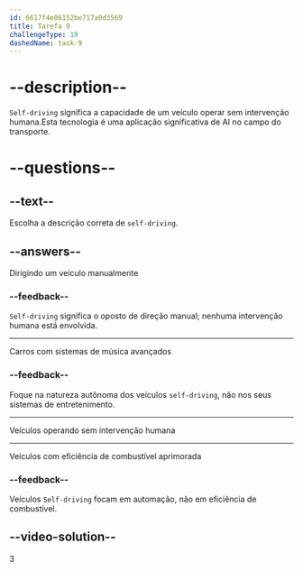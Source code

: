 ```yaml
---
id: 6617f4e86152be717a0d3569
title: Tarefa 9
challengeType: 19
dashedName: task-9
---
```


# --description--

`Self-driving` significa a capacidade de um veículo operar sem intervenção humana.Esta tecnologia é uma aplicação significativa de AI no campo do transporte.

# --questions--

## --text--

Escolha a descrição correta de `self-driving`.

## --answers--

Dirigindo um veículo manualmente

### --feedback--

`Self-driving` significa o oposto de direção manual; nenhuma intervenção humana está envolvida.

---

Carros com sistemas de música avançados

### --feedback--

Foque na natureza autônoma dos veículos `self-driving`, não nos seus sistemas de entretenimento.

---

Veículos operando sem intervenção humana

---

Veículos com eficiência de combustível aprimorada

### --feedback--

Veículos `Self-driving` focam em automação, não em eficiência de combustível.

## --video-solution--

3
